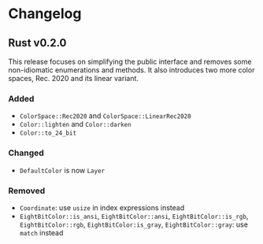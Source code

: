 # Changelog

## Rust v0.2.0

This release focuses on simplifying the public interface and removes some
non-idiomatic enumerations and methods. It also introduces two more color
spaces, Rec. 2020 and its linear variant.

### Added

- `ColorSpace::Rec2020` and `ColorSpace::LinearRec2020`
- `Color::lighten` and `Color::darken`
- `Color::to_24_bit`

### Changed

- `DefaultColor` is now `Layer`

### Removed

- `Coordinate`: use `usize` in index expressions instead
- `EightBitColor::is_ansi`, `EightBitColor::ansi`, `EightBitColor::is_rgb`,
  `EightBitColor::rgb`, `EightBitColor:is_gray`, `EightBitColor::gray`: use
  `match` instead
